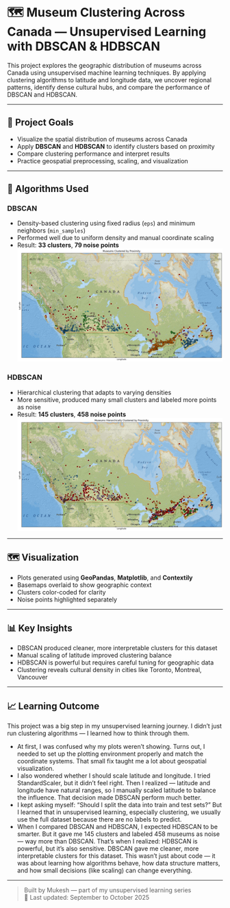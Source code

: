 # 🗺️ Museum Clustering Across Canada — Unsupervised Learning with DBSCAN & HDBSCAN

This project explores the geographic distribution of museums across Canada using unsupervised machine learning techniques. By applying clustering algorithms to latitude and longitude data, we uncover regional patterns, identify dense cultural hubs, and compare the performance of DBSCAN and HDBSCAN.

---

## 📌 Project Goals

- Visualize the spatial distribution of museums across Canada
- Apply **DBSCAN** and **HDBSCAN** to identify clusters based on proximity
- Compare clustering performance and interpret results
- Practice geospatial preprocessing, scaling, and visualization

---

## 🧠 Algorithms Used

### DBSCAN
- Density-based clustering using fixed radius (`eps`) and minimum neighbors (`min_samples`)
- Performed well due to uniform density and manual coordinate scaling
- Result: **33 clusters**, **79 noise points**
  ![DBSCAN](https://github.com/Mukesh-2005/Coursera-ML-Labs/blob/main/Unsupervised-Learning/DBSCAN-HDBSCAN/visuals/Museums%20Clustered%201.png)
### HDBSCAN
- Hierarchical clustering that adapts to varying densities
- More sensitive, produced many small clusters and labeled more points as noise
- Result: **145 clusters**, **458 noise points**
  ![HDBSCAN](https://github.com/Mukesh-2005/Coursera-ML-Labs/blob/main/Unsupervised-Learning/DBSCAN-HDBSCAN/visuals/Museums%20Hierarchically%202.png)
---

## 🗺️ Visualization

- Plots generated using **GeoPandas**, **Matplotlib**, and **Contextily**
- Basemaps overlaid to show geographic context
- Clusters color-coded for clarity
- Noise points highlighted separately

---

## 📊 Key Insights

- DBSCAN produced cleaner, more interpretable clusters for this dataset
- Manual scaling of latitude improved clustering balance
- HDBSCAN is powerful but requires careful tuning for geographic data
- Clustering reveals cultural density in cities like Toronto, Montreal, Vancouver

---

## 📈 Learning Outcome
This project was a big step in my unsupervised learning journey. I didn’t just run clustering algorithms — I learned how to think through them.
- At first, I was confused why my plots weren’t showing. Turns out, I needed to set up the plotting environment properly and match the coordinate systems. That small fix taught me a lot about geospatial visualization.
- I also wondered whether I should scale latitude and longitude. I tried StandardScaler, but it didn’t feel right. Then I realized — latitude and longitude have natural ranges, so I manually scaled latitude to balance the influence. That decision made DBSCAN perform much better.
- I kept asking myself: “Should I split the data into train and test sets?” But I learned that in unsupervised learning, especially clustering, we usually use the full dataset because there are no labels to predict.
- When I compared DBSCAN and HDBSCAN, I expected HDBSCAN to be smarter. But it gave me 145 clusters and labeled 458 museums as noise — way more than DBSCAN. That’s when I realized: HDBSCAN is powerful, but it’s also sensitive. DBSCAN gave me cleaner, more interpretable clusters for this dataset.
This wasn’t just about code — it was about learning how algorithms behave, how data structure matters, and how small decisions (like scaling) can change everything.

---

> Built by Mukesh — part of my unsupervised learning series  
> 📅 Last updated: September to October 2025


